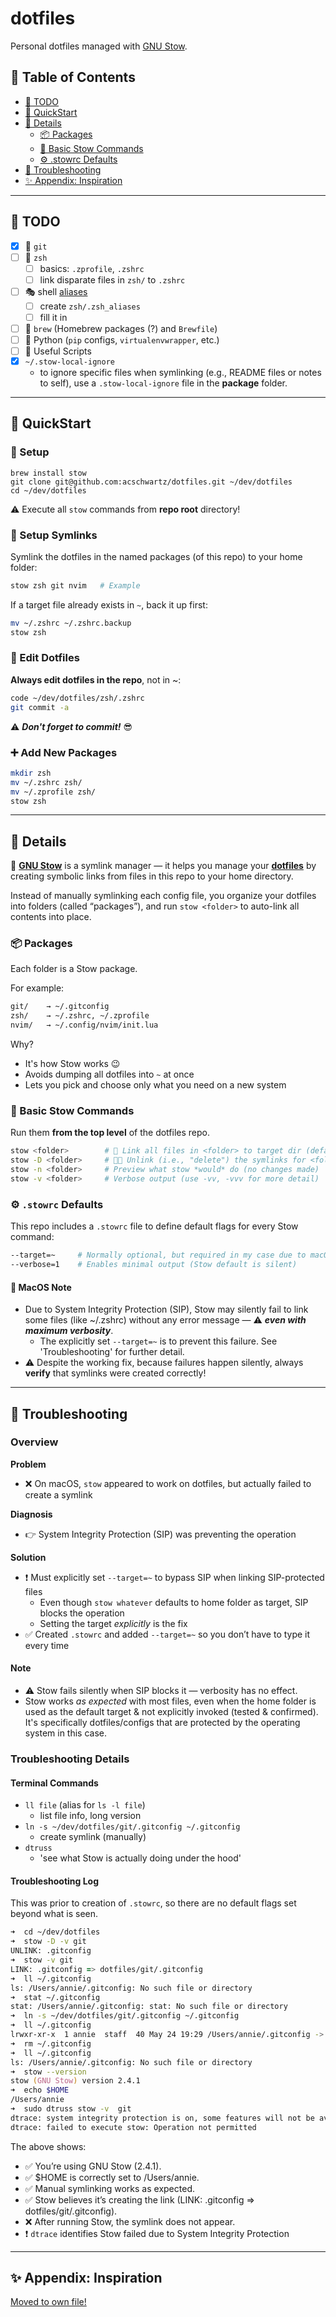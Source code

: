 # dotfiles

Personal dotfiles managed with [GNU Stow](https://www.gnu.org/software/stow/manual/stow.html).

## 📖 Table of Contents

- [📝 TODO](#-todo)
- [🚀 QuickStart](#-quickstart)
- [📎 Details](#-details)
  - [📦 Packages](#-packages)
  - [📖 Basic Stow Commands](#-basic-stow-commands)
  - [⚙️ .stowrc Defaults](#️-stowrc-defaults)
- [🤯 Troubleshooting](#-troubleshooting)
- [✨ Appendix: Inspiration](#-appendix-inspiration)

---

## 📝 TODO

- [x] 🐙 `git`
- [ ] 🐚 `zsh`
    - [ ] basics: `.zprofile`, `.zshrc`
    - [ ] link disparate files in `zsh/` to `.zshrc`
- [ ] 🎭 shell [aliases](https://github.com/driesvints/dotfiles?tab=readme-ov-file#your-own-dotfiles) 
    - [ ] create `zsh/.zsh_aliases`
    - [ ] fill it in 
- [ ] 🍺 `brew` (Homebrew packages (?) and `Brewfile`)  
- [ ] 🐍 Python (`pip` configs, `virtualenvwrapper`, etc.)  
- [ ] 📜 Useful Scripts
- [x] `~/.stow-local-ignore`
    - to ignore specific files when symlinking (e.g., README files or notes to self), use a `.stow-local-ignore` file in the **package** folder.


---

## 🚀 QuickStart

### 🔧 Setup
```
brew install stow
git clone git@github.com:acschwartz/dotfiles.git ~/dev/dotfiles
cd ~/dev/dotfiles
```

⚠️ Execute all `stow` commands from **repo root** directory!

### 🔗 Setup Symlinks
Symlink the dotfiles in the named packages (of this repo) to your home folder:

```zsh
stow zsh git nvim   # Example
```

If a target file already exists in `~`, back it up first:

```zsh
mv ~/.zshrc ~/.zshrc.backup
stow zsh
```

### 📝 Edit Dotfiles

**Always edit dotfiles in the repo**, not in ~:

```zsh
code ~/dev/dotfiles/zsh/.zshrc
git commit -a
```

⚠️ ***Don't forget to commit!*** 😎


### ➕ Add New Packages

```zsh
mkdir zsh
mv ~/.zshrc zsh/
mv ~/.zprofile zsh/
stow zsh
```


---


## 📎 Details

🧰 [**GNU Stow**](https://www.gnu.org/software/stow/manual/stow.html) is a symlink manager — it helps you manage your [**dotfiles**](https://webpro.nl/articles/getting-started-with-dotfiles) by creating symbolic links from files in this repo to your home directory.

Instead of manually symlinking each config file, you organize your dotfiles into folders (called “packages”), and run `stow <folder>` to auto-link all contents into place.


### 📦 Packages

Each folder is a Stow package.

For example:

```zsh
git/    → ~/.gitconfig  
zsh/    → ~/.zshrc, ~/.zprofile  
nvim/   → ~/.config/nvim/init.lua  
```

Why?
* It's how Stow works 😉
* Avoids dumping all dotfiles into `~` at once
* Lets you pick and choose only what you need on a new system


### 📖 Basic Stow Commands
Run them **from the top level** of the dotfiles repo.
```zsh
stow <folder>        # 🔗 Link all files in <folder> to target dir (defaults to ~)
stow -D <folder>     # ⛓️‍💥 Unlink (i.e., "delete") the symlinks for <folder>
stow -n <folder>     # Preview what stow *would* do (no changes made)
stow -v <folder>     # Verbose output (use -vv, -vvv for more detail)
```


### ⚙️ `.stowrc` Defaults
This repo includes a `.stowrc` file to define default flags for every Stow command:
```zsh
--target=~     # Normally optional, but required in my case due to macOS SIP
--verbose=1    # Enables minimal output (Stow default is silent)
```

#### 🛑 MacOS Note
* Due to System Integrity Protection (SIP), Stow may silently fail to link some files (like ~/.zshrc) without any error message — ⚠️ ***even with maximum verbosity***. 
    * The explicitly set `--target=~` is to prevent this failure. See 'Troubleshooting' for further detail.
* ⚠️ Despite the working fix, because failures happen silently, always **verify** that symlinks were created correctly!


---


## 🤯 Troubleshooting

### Overview

**Problem**
* ❌ On macOS, `stow` appeared to work on dotfiles, but actually failed to create a symlink

**Diagnosis**
* 👉 System Integrity Protection (SIP) was preventing the operation

**Solution**
* ❗️ Must explicitly set `--target=~` to bypass SIP when linking SIP-protected files
    * Even though `stow whatever` defaults to home folder as target, SIP blocks the operation
    * Setting the target *explicitly* is the fix
* ✅ Created `.stowrc` and added `--target=~` so you don’t have to type it every time

#### Note
* ⚠️ Stow fails silently when SIP blocks it — verbosity has no effect.
* Stow works *as expected* with most files, even when the home folder is used as the default target & not explicitly invoked (tested & confirmed). It's specifically dotfiles/configs that are protected by the operating system in this case.

### Troubleshooting Details

#### Terminal Commands

* `ll file` (alias for `ls -l file`)
    * list file info, long version
* `ln -s ~/dev/dotfiles/git/.gitconfig ~/.gitconfig`
    * create symlink (manually)
* `dtruss`
    * 'see what Stow is actually doing under the hood'


#### Troubleshooting Log
This was prior to creation of `.stowrc`, so there are no default flags set beyond what is seen.

```zsh
➜  cd ~/dev/dotfiles
➜  stow -D -v git
UNLINK: .gitconfig
➜  stow -v git
LINK: .gitconfig => dotfiles/git/.gitconfig
➜  ll ~/.gitconfig
ls: /Users/annie/.gitconfig: No such file or directory
➜  stat ~/.gitconfig
stat: /Users/annie/.gitconfig: stat: No such file or directory
➜  ln -s ~/dev/dotfiles/git/.gitconfig ~/.gitconfig
➜  ll ~/.gitconfig
lrwxr-xr-x  1 annie  staff  40 May 24 19:29 /Users/annie/.gitconfig -> /Users/annie/dev/dotfiles/git/.gitconfig
➜  rm ~/.gitconfig
➜  ll ~/.gitconfig
ls: /Users/annie/.gitconfig: No such file or directory
➜  stow --version    
stow (GNU Stow) version 2.4.1
➜  echo $HOME
/Users/annie
➜  sudo dtruss stow -v  git
dtrace: system integrity protection is on, some features will not be available
dtrace: failed to execute stow: Operation not permitted
```

The above shows:

* ✅ You’re using GNU Stow (2.4.1).
* ✅ $HOME is correctly set to /Users/annie.
* ✅ Manual symlinking works as expected.
* ✅ Stow believes it’s creating the link (LINK: .gitconfig => dotfiles/git/.gitconfig).
* ❌ After running Stow, the symlink does not appear.
* ❗️ `dtrace` identifies Stow failed due to System Integrity Protection


---

## ✨ Appendix: Inspiration

[Moved to own file!](dotfile-inspo.md)